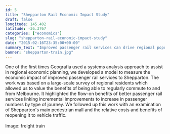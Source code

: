 ```yaml
---
id: 5
title: "Shepparton Rail Economic Impact Study"
draft: false
longitude: 145.402
latitude: -36.3767
categories: ["economics"]
slug: "shepparton-rail-economic-impact-study"
date: "2015-02-16T23:35:00+00:00"
summary_text: "Improved passenger rail services can drive regional population and economic growth and efficiency"
banner: "shepparton-train.jpg"
---
```


One of the first times&nbsp;Geografia used a systems analysis approach to assist in regional economic planning, we developed a model to&nbsp;measure the economic impact of improved passenger rail services to Shepparton. The work was based on a large-scale survey of regional residents which allowed us to value the benefits of being able to regularly commute to and from Melbourne. It highlighted the flow-on benefits of better passenger rail services linking incremental improvements to increase in passenger numbers by type of journey. We followed up this work with an examination of Shepparton's main pedestrian mall and the relative costs and benefits of reopening it to vehicle traffic.&nbsp;<br><br><span class="wysiwyg-color-silver">Image: freight train</span><br><br><br>
